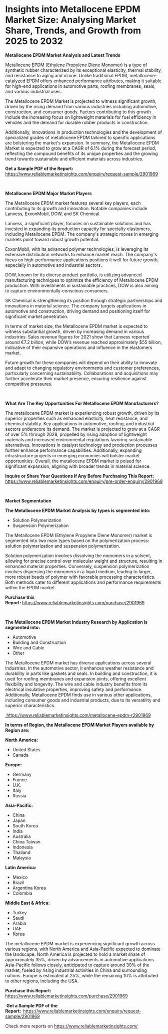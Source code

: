 <p><h1>Insights into Metallocene EPDM Market Size: Analysing Market Share, Trends, and Growth from 2025 to 2032</h1></p><p><strong>Metallocene EPDM Market Analysis and Latest Trends</strong></p>
<p><p>Metallocene EPDM (Ethylene Propylene Diene Monomer) is a type of synthetic rubber characterized by its exceptional elasticity, thermal stability, and resistance to aging and ozone. Unlike traditional EPDM, metallocene-catalyzed EPDM offers enhanced performance attributes, making it suitable for high-end applications in automotive parts, roofing membranes, seals, and various industrial uses. </p><p>The Metallocene EPDM Market is projected to witness significant growth, driven by the rising demand from various industries including automotive, construction, and consumer goods. Factors contributing to this growth include the increasing focus on lightweight materials for fuel efficiency in vehicles and the demand for durable rubber products in construction. </p><p>Additionally, innovations in production technologies and the development of specialized grades of metallocene EPDM tailored to specific applications are bolstering the market's expansion. In summary, the Metallocene EPDM Market is expected to grow at a CAGR of 6.1% during the forecast period, reflecting the compound benefits of its unique properties and the growing trend towards sustainable and efficient materials across industries.</p></p>
<p><strong>Get a Sample PDF of the Report:&nbsp;</strong> <a href="https://www.reliablemarketinsights.com/enquiry/request-sample/2901969?utm_campaign=2177&utm_medium=2&utm_source=Github&utm_content=ia&utm_term=11032025&utm_id=metallocene-epdm">https://www.reliablemarketinsights.com/enquiry/request-sample/2901969</a></p>
<p>&nbsp;</p>
<p><strong>Metallocene EPDM Major Market Players</strong></p>
<p><p>The Metallocene EPDM market features several key players, each contributing to its growth and innovation. Notable companies include Lanxess, ExxonMobil, DOW, and SK Chemical. </p><p>Lanxess, a significant player, focuses on sustainable solutions and has invested in expanding its production capacity for specialty elastomers, including Metallocene EPDM. The company's strategic moves in emerging markets point toward robust growth potential.</p><p>ExxonMobil, with its advanced polymer technologies, is leveraging its extensive distribution networks to enhance market reach. The company's focus on high-performance applications positions it well for future growth, especially in automotive and industrial sectors.</p><p>DOW, known for its diverse product portfolio, is utilizing advanced manufacturing techniques to optimize the efficiency of Metallocene EPDM production. With investments in sustainable practices, DOW is also aiming to capture environmentally-conscious consumers.</p><p>SK Chemical is strengthening its position through strategic partnerships and innovations in material science. The company targets applications in automotive and construction, driving demand and positioning itself for significant market penetration.</p><p>In terms of market size, the Metallocene EPDM market is expected to witness substantial growth, driven by increasing demand in various industries. Sales revenue figures for 2021 show that Lanxess reported around €7.2 billion, while DOW’s revenue reached approximately $55 billion, indicative of their expansive operations and influence in the elastomers market.</p><p>Future growth for these companies will depend on their ability to innovate and adapt to changing regulatory environments and customer preferences, particularly concerning sustainability. Collaborations and acquisitions may further accelerate their market presence, ensuring resilience against competitive pressures.</p></p>
<p>&nbsp;</p>
<p><strong>What Are The Key Opportunities For Metallocene EPDM Manufacturers?</strong></p>
<p><p>The metallocene EPDM market is experiencing robust growth, driven by its superior properties such as enhanced elasticity, heat resistance, and chemical stability. Key applications in automotive, roofing, and industrial sectors underscore its demand. The market is projected to grow at a CAGR of over 5% through 2028, propelled by rising adoption of lightweight materials and increased environmental regulations favoring sustainable alternatives. Innovations in catalyst technology and production processes further enhance performance capabilities. Additionally, expanding infrastructure projects in emerging economies will bolster market opportunities. Overall, the metallocene EPDM market is poised for significant expansion, aligning with broader trends in material science.</p></p>
<p><strong>Inquire or Share Your Questions If Any Before Purchasing This Report:</strong> <a href="https://www.reliablemarketinsights.com/enquiry/pre-order-enquiry/2901969?utm_campaign=2177&utm_medium=2&utm_source=Github&utm_content=ia&utm_term=11032025&utm_id=metallocene-epdm">https://www.reliablemarketinsights.com/enquiry/pre-order-enquiry/2901969</a></p>
<p>&nbsp;</p>
<p><strong>Market Segmentation</strong></p>
<p><strong>The Metallocene EPDM Market Analysis by types is segmented into:</strong></p>
<p><ul><li>Solution Polymerization</li><li>Suspension Polymerization</li></ul></p>
<p><p>The Metallocene EPDM (Ethylene Propylene Diene Monomer) market is segmented into two main types based on the polymerization process: solution polymerization and suspension polymerization. </p><p>Solution polymerization involves dissolving the monomers in a solvent, allowing for precise control over molecular weight and structure, resulting in enhanced material properties. Conversely, suspension polymerization involves dispersing the monomers in a liquid medium, leading to larger, more robust beads of polymer with favorable processing characteristics. Both methods cater to different applications and performance requirements within the EPDM market.</p></p>
<p><strong>Purchase this Report:&nbsp;</strong><a href="https://www.reliablemarketinsights.com/purchase/2901969?utm_campaign=2177&utm_medium=2&utm_source=Github&utm_content=ia&utm_term=11032025&utm_id=metallocene-epdm">https://www.reliablemarketinsights.com/purchase/2901969</a></p>
<p>&nbsp;</p>
<p><strong>The Metallocene EPDM Market Industry Research by Application is segmented into:</strong></p>
<p><ul><li>Automotive</li><li>Building and Construction</li><li>Wire and Cable</li><li>Other</li></ul></p>
<p><p>The Metallocene EPDM market has diverse applications across several industries. In the automotive sector, it enhances weather resistance and durability in parts like gaskets and seals. In building and construction, it is used for roofing membranes and expansion joints, offering excellent flexibility and longevity. The wire and cable industry benefits from its electrical insulative properties, improving safety and performance. Additionally, Metallocene EPDM finds use in various other applications, including consumer goods and industrial products, due to its versatility and superior characteristics.</p></p>
<p><a href="https://www.reliablemarketinsights.com/metallocene-epdm-r2901969?utm_campaign=2177&utm_medium=2&utm_source=Github&utm_content=ia&utm_term=11032025&utm_id=metallocene-epdm">&nbsp;https://www.reliablemarketinsights.com/metallocene-epdm-r2901969</a></p>
<p><strong>In terms of Region, the Metallocene EPDM Market Players available by Region are:</strong></p>
<p>
    <p> <strong> North America: </strong>
        <ul>
            <li>United States</li>
            <li>Canada</li>
        </ul>
        </p> 
    <p> <strong> Europe: </strong>
        <ul>
            <li>Germany</li>
            <li>France</li>
            <li>U.K.</li>
            <li>Italy</li>
            <li>Russia</li>
        </ul>
        </p> 
    <p> <strong> Asia-Pacific: </strong>
        <ul>
            <li>China</li>
            <li>Japan</li>
            <li>South Korea</li>
            <li>India</li>
            <li>Australia</li>
            <li>China Taiwan</li>
            <li>Indonesia</li>
            <li>Thailand</li>
            <li>Malaysia</li>
        </ul>
        </p> 
    <p> <strong> Latin America: </strong>
        <ul>
            <li>Mexico</li>
            <li>Brazil</li>
            <li>Argentina Korea</li>
            <li>Colombia</li>
        </ul>
        </p> 
    <p> <strong> Middle East & Africa: </strong>
        <ul>
            <li>Turkey</li>
            <li>Saudi</li>
            <li>Arabia</li>
            <li>UAE</li>
            <li>Korea</li>
        </ul>
    </p>
    </p>
<p><p>The metallocene EPDM market is experiencing significant growth across various regions, with North America and Asia-Pacific expected to dominate the landscape. North America is projected to hold a market share of approximately 35%, driven by advancements in automotive applications. Asia-Pacific follows closely, anticipated to capture around 30% of the market, fueled by rising industrial activities in China and surrounding nations. Europe is estimated at 25%, while the remaining 10% is attributed to other regions, including the USA.</p></p>
<p><strong>Purchase this Report: </strong><a href="https://www.reliablemarketinsights.com/purchase/2901969?utm_campaign=2177&utm_medium=2&utm_source=Github&utm_content=ia&utm_term=11032025&utm_id=metallocene-epdm">https://www.reliablemarketinsights.com/purchase/2901969</a></p>
<p>&nbsp;<strong>Get a Sample PDF of the Report:&nbsp;&nbsp;</strong><a href="https://www.reliablemarketinsights.com/enquiry/request-sample/2901969?utm_campaign=2177&utm_medium=2&utm_source=Github&utm_content=ia&utm_term=11032025&utm_id=metallocene-epdm">https://www.reliablemarketinsights.com/enquiry/request-sample/2901969</a></p>
<p><strong></strong></p>
<p>Check more reports on <a href="https://www.reliablemarketinsights.com/?utm_campaign=2177&utm_medium=2&utm_source=Github&utm_content=ia&utm_term=11032025&utm_id=metallocene-epdm">https://www.reliablemarketinsights.com/</a></p>